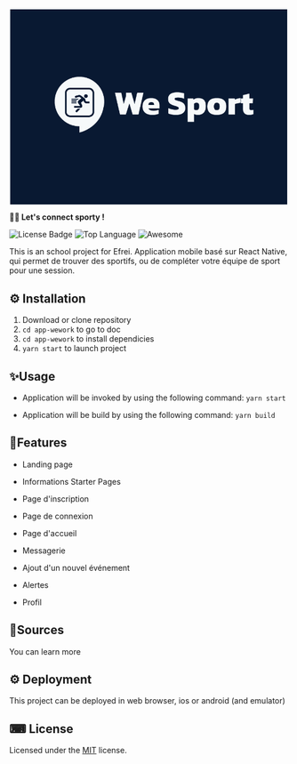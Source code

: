 <img src="logoWeSport.png" align="center" width="500px"/>


**👱‍♂️ Let's connect sporty !**

![License Badge](https://img.shields.io/badge/license-MIT-green) ![Top Language](https://img.shields.io/github/languages/top/mmeii/employee-directory)
![Awesome](https://cdn.rawgit.com/sindresorhus/awesome/d7305f38d29fed78fa85652e3a63e154dd8e8829/media/badge.svg)


This is an school project for Efrei.
Application mobile basé sur React Native, qui permet de trouver des sportifs, ou de compléter votre équipe de sport pour une session.

## ⚙ Installation

1. Download or clone repository
2. `cd app-wework` to go to doc
3. `cd app-wework` to install dependicies
2. `yarn start` to launch project

## ✨Usage

* Application will be invoked by using the following command:
    `yarn start`

* Application will be build by using the following command:
    `yarn build`

## 🎉Features

- Landing page

- Informations Starter Pages

- Page d'inscription 

- Page de connexion 

- Page d'accueil

- Messagerie

- Ajout d'un nouvel événement

- Alertes

- Profil

## 🎩Sources

You can learn more 

## ⚙ Deployment

This project can be deployed in web browser, ios or android (and emulator)
## ⌨ License
  
Licensed under the [MIT](LICENSE) license.
